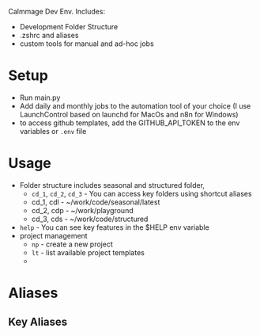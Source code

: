 Calmmage Dev Env.
Includes:

- Development Folder Structure
- .zshrc and aliases
- custom tools for manual and ad-hoc jobs

# Setup

- Run main.py
- Add daily and monthly jobs to the automation tool of your choice (I use
  LaunchControl based on launchd for MacOs and n8n for Windows)
- to access github templates, add the GITHUB_API_TOKEN to the env variables or `.env` file

# Usage

- Folder structure includes seasonal and structured folder,
  - `cd_1`, `cd_2`, `cd_3` - You can access key folders using shortcut aliases
  - cd_1, cdl - ~/work/code/seasonal/latest
  - cd_2, cdp - ~/work/playground
  - cd_3, cds - ~/work/code/structured
- `help` - You can see key features in the $HELP env variable
- project management
  - `np` - create a new project
  - `lt` - list available project templates
  -

# Aliases

## Key Aliases
